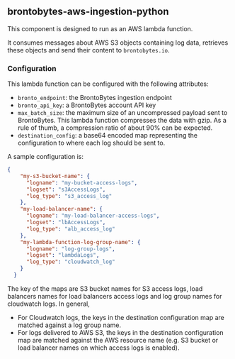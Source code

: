 ## brontobytes-aws-ingestion-python

This component is designed to run as an AWS lambda function.

It consumes messages about AWS S3 objects containing log data, retrieves these objects and send their content to 
`brontobytes.io`.

### Configuration

This lambda function can be configured with the following attributes:

- `bronto_endpoint`: the BrontoBytes ingestion endpoint
- `bronto_api_key`: a BrontoBytes account API key
- `max_batch_size`: the maximum size of an uncompressed payload sent to BrontoBytes. This lambda function compresses 
the data with gzip. As a rule of thumb, a compression ratio of about 90% can be expected.
- `destination_config`: a base64 encoded map representing the configuration to where each log should be sent to. 

A sample configuration is:
```json
{
    "my-s3-bucket-name": {
      "logname": "my-bucket-access-logs",
      "logset": "s3AccessLogs",
      "log_type": "s3_access_log"
    },
    "my-load-balancer-name": {
      "logname": "my-load-balancer-access-logs",
      "logset": "lbAccessLogs",
      "log_type": "alb_access_log"
    },
    "my-lambda-function-log-group-name": {
      "logname": "log-group-logs",
      "logset": "lambdaLogs",
      "log_type": "cloudwatch_log"
    }
  }
```
The key of the maps are S3 bucket names for S3 access logs, 
load balancers names for load balancers access logs and log group names for cloudwatch logs. In general, 
- For Cloudwatch logs, the keys in the destination configuration map are matched against a log group name.
- For logs delivered to AWS S3, the keys in the destination configuration map are matched against the AWS 
resource name (e.g. S3 bucket or load balancer names on which access logs is enabled).
